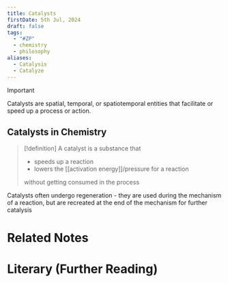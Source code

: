 ```yaml
---
title: Catalysts
firstDate: 5th Jul, 2024
draft: false
tags:
  - "#ZP"
  - chemistry
  - philosophy
aliases:
  - Catalysis
  - Catalyze
---
```

>[!Important]
>Catalysts are spatial, temporal, or spatiotemporal entities that facilitate or speed up a process or action.
## Catalysts in Chemistry
>[!definition]
>A catalyst is a substance that
>- speeds up a reaction
>- lowers the [[activation energy]]/pressure for a reaction
>  
>without getting consumed in the process

Catalysts often undergo regeneration - they are used during the mechanism of a reaction, but are recreated at the end of the mechanism for further catalysis



# Related Notes


# Literary (Further Reading)
